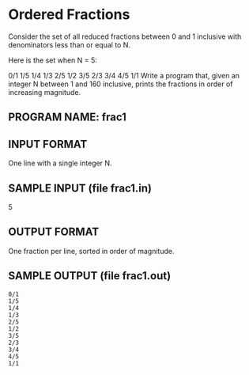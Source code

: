 # Ordered Fractions

Consider the set of all reduced fractions between 0 and 1 inclusive with denominators less than or equal to N.

Here is the set when N = 5:

0/1 1/5 1/4 1/3 2/5 1/2 3/5 2/3 3/4 4/5 1/1
Write a program that, given an integer N between 1 and 160 inclusive, prints the fractions in order of increasing magnitude.

## PROGRAM NAME: frac1

## INPUT FORMAT

One line with a single integer N.

## SAMPLE INPUT (file frac1.in)

5

## OUTPUT FORMAT

One fraction per line, sorted in order of magnitude.


## SAMPLE OUTPUT (file frac1.out)

```
0/1
1/5
1/4
1/3
2/5
1/2
3/5
2/3
3/4
4/5
1/1
```